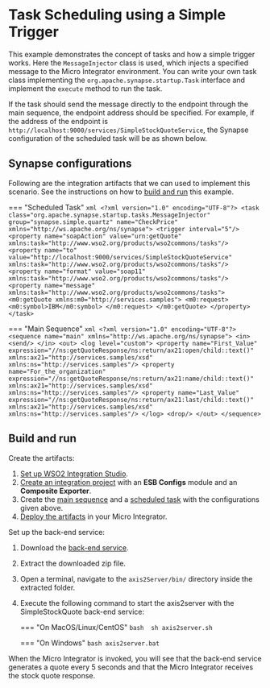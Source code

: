 # Task Scheduling using a Simple Trigger
This example demonstrates the concept of tasks and how a simple trigger works. Here the `MessageInjector` class is used, which injects a specified message to the Micro Integrator environment. You can write your own task class implementing the `org.apache.synapse.startup.Task` interface and implement the `execute` method to run the task.

If the task should send the message directly to the endpoint through the main sequence, the endpoint address should be specified. For example, if the address of the endpoint is `http://localhost:9000/services/SimpleStockQuoteService`, the Synapse configuration of the scheduled task will be as shown below.

## Synapse configurations

Following are the integration artifacts that we can used to implement this scenario. See the instructions on how to [build and run](#build-and-run) this example.

=== "Scheduled Task"
    ```xml
    <?xml version="1.0" encoding="UTF-8"?>
    <task class="org.apache.synapse.startup.tasks.MessageInjector" group="synapse.simple.quartz" name="CheckPrice" xmlns="http://ws.apache.org/ns/synapse">
        <trigger interval="5"/>
        <property name="soapAction" value="urn:getQuote" xmlns:task="http://www.wso2.org/products/wso2commons/tasks"/>
        <property name="to" value="http://localhost:9000/services/SimpleStockQuoteService" xmlns:task="http://www.wso2.org/products/wso2commons/tasks"/>
        <property name="format" value="soap11" xmlns:task="http://www.wso2.org/products/wso2commons/tasks"/>
        <property name="message" xmlns:task="http://www.wso2.org/products/wso2commons/tasks">
            <m0:getQuote xmlns:m0="http://services.samples">
                <m0:request>
                    <m0:symbol>IBM</m0:symbol>
                </m0:request>
            </m0:getQuote>
        </property>
    </task>
    ```

=== "Main Sequence"
    ```xml
    <?xml version="1.0" encoding="UTF-8"?>
    <sequence name="main" xmlns="http://ws.apache.org/ns/synapse">
        <in>
                <send/>
            </in>
            <out>
                <log level="custom">
                    <property name="First_Value" expression="//ns:getQuoteResponse/ns:return/ax21:open/child::text()"
                            xmlns:ax21="http://services.samples/xsd" xmlns:ns="http://services.samples"/>
                    <property name="For_the_organization" expression="//ns:getQuoteResponse/ns:return/ax21:name/child::text()"
                            xmlns:ax21="http://services.samples/xsd" xmlns:ns="http://services.samples"/>
                    <property name="Last_Value" expression="//ns:getQuoteResponse/ns:return/ax21:last/child::text()"
                            xmlns:ax21="http://services.samples/xsd" xmlns:ns="http://services.samples"/>
                </log>
                <drop/>
            </out>
    </sequence>
    ```

## Build and run

Create the artifacts:

1. [Set up WSO2 Integration Studio]({{base_path}}/integrate/develop/installing-wso2-integration-studio).
2. [Create an integration project]({{base_path}}/integrate/develop/create-integration-project) with an <b>ESB Configs</b> module and an <b>Composite Exporter</b>.
3. Create the [main sequence]({{base_path}}/integrate/develop/creating-artifacts/creating-reusable-sequences) and a [scheduled task]({{base_path}}/integrate/develop/creating-artifacts/creating-scheduled-task) with the configurations given above.
4. [Deploy the artifacts]({{base_path}}/integrate/develop/deploy-artifacts) in your Micro Integrator.

Set up the back-end service:

1. Download the [back-end service](https://github.com/wso2-docs/WSO2_EI/blob/master/Back-End-Service/axis2Server.zip).
2. Extract the downloaded zip file.
3. Open a terminal, navigate to the `axis2Server/bin/` directory inside the extracted folder.
4. Execute the following command to start the axis2server with the SimpleStockQuote back-end service:
   
    === "On MacOS/Linux/CentOS"
        ```bash 
        sh axis2server.sh
        ```
          
    === "On Windows"
        ```bash
        axis2server.bat
        ```

When the Micro Integrator is invoked, you will see that the back-end service generates a quote every 5 seconds and that the Micro Integrator receives the stock quote response.
